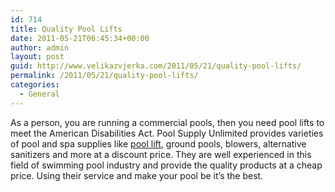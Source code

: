 ```yaml
---
id: 714
title: Quality Pool Lifts
date: 2011-05-21T06:45:34+00:00
author: admin
layout: post
guid: http://www.velikazvjerka.com/2011/05/21/quality-pool-lifts/
permalink: /2011/05/21/quality-pool-lifts/
categories:
  - General
---
```

As a person, you are running a commercial pools, then you need pool lifts to meet the American Disabilities Act. Pool Supply Unlimited provides varieties of pool and spa supplies like [pool lift](http://www.poolsupplyunlimited.com/products/PoolLifts/399), ground pools, blowers, alternative sanitizers and more at a discount price. They are well experienced in this field of swimming pool industry and provide the quality products at a cheap price. Using their service and make your pool be it&#8217;s the best.